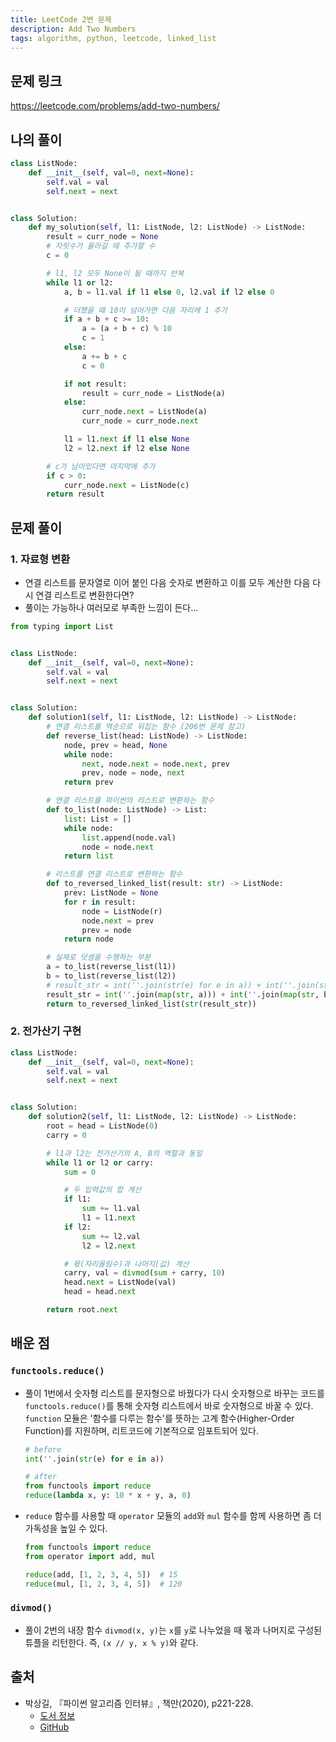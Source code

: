```yaml
---
title: LeetCode 2번 문제
description: Add Two Numbers
tags: algorithm, python, leetcode, linked_list
---
```


## 문제 링크

https://leetcode.com/problems/add-two-numbers/

## 나의 풀이

```python
class ListNode:
    def __init__(self, val=0, next=None):
        self.val = val
        self.next = next


class Solution:
    def my_solution(self, l1: ListNode, l2: ListNode) -> ListNode:
        result = curr_node = None
        # 자릿수가 올라갈 때 추가할 수
        c = 0

        # l1, l2 모두 None이 될 때까지 반복
        while l1 or l2:
            a, b = l1.val if l1 else 0, l2.val if l2 else 0

            # 더했을 때 10이 넘어가면 다음 자리에 1 추가
            if a + b + c >= 10:
                a = (a + b + c) % 10
                c = 1
            else:
                a += b + c
                c = 0

            if not result:
                result = curr_node = ListNode(a)
            else:
                curr_node.next = ListNode(a)
                curr_node = curr_node.next

            l1 = l1.next if l1 else None
            l2 = l2.next if l2 else None

        # c가 남아있다면 마지막에 추가
        if c > 0:
            curr_node.next = ListNode(c)
        return result
```

## 문제 풀이

### 1. 자료형 변환

- 연결 리스트를 문자열로 이어 붙인 다음 숫자로 변환하고 이를 모두 계산한 다음 다시 연결 리스트로 변환한다면?
- 풀이는 가능하나 여러모로 부족한 느낌이 든다...

```python
from typing import List


class ListNode:
    def __init__(self, val=0, next=None):
        self.val = val
        self.next = next


class Solution:
    def solution1(self, l1: ListNode, l2: ListNode) -> ListNode:
        # 연결 리스트를 역순으로 뒤집는 함수 (206번 문제 참고)
        def reverse_list(head: ListNode) -> ListNode:
            node, prev = head, None
            while node:
                next, node.next = node.next, prev
                prev, node = node, next
            return prev

        # 연결 리스트를 파이썬의 리스트로 변환하는 함수
        def to_list(node: ListNode) -> List:
            list: List = []
            while node:
                list.append(node.val)
                node = node.next
            return list

        # 리스트를 연결 리스트로 변환하는 함수
        def to_reversed_linked_list(result: str) -> ListNode:
            prev: ListNode = None
            for r in result:
                node = ListNode(r)
                node.next = prev
                prev = node
            return node

        # 실제로 덧셈을 수행하는 부분
        a = to_list(reverse_list(l1))
        b = to_list(reverse_list(l2))
        # result_str = int(''.join(str(e) for e in a)) + int(''.join(str(e) for e in b))
        result_str = int(''.join(map(str, a))) + int(''.join(map(str, b)))
        return to_reversed_linked_list(str(result_str))
```

### 2. 전가산기 구현

```python
class ListNode:
    def __init__(self, val=0, next=None):
        self.val = val
        self.next = next


class Solution:
    def solution2(self, l1: ListNode, l2: ListNode) -> ListNode:
        root = head = ListNode(0)
        carry = 0

        # l1과 l2는 전가산기의 A, B의 역할과 동일
        while l1 or l2 or carry:
            sum = 0

            # 두 입력값의 합 계산
            if l1:
                sum += l1.val
                l1 = l1.next
            if l2:
                sum += l2.val
                l2 = l2.next

            # 몫(자리올림수)과 나머지(값) 계산
            carry, val = divmod(sum + carry, 10)
            head.next = ListNode(val)
            head = head.next

        return root.next
```

## 배운 점

### `functools.reduce()`

- 풀이 1번에서 숫자형 리스트를 문자형으로 바꿨다가 다시 숫자형으로 바꾸는 코드를 `functools.reduce()`를 통해 숫자형 리스트에서 바로 숫자형으로 바꿀 수 있다. `function` 모듈은 '함수를 다루는 함수'를 뜻하는 고계 함수(Higher-Order Function)를 지원하며, 리트코드에 기본적으로 임포트되어 있다.
  ```python
  # before
  int(''.join(str(e) for e in a))
  ```
  ```python
  # after
  from functools import reduce
  reduce(lambda x, y: 10 * x + y, a, 0)
  ```
- `reduce` 함수를 사용할 때 `operator` 모듈의 `add`와 `mul` 함수를 함께 사용하면 좀 더 가독성을 높일 수 있다.
  ```python
  from functools import reduce
  from operator import add, mul

  reduce(add, [1, 2, 3, 4, 5])  # 15
  reduce(mul, [1, 2, 3, 4, 5])  # 120
  ```

### `divmod()`

- 풀이 2번의 내장 함수 `divmod(x, y)`는 `x`를 `y`로 나누었을 때 몫과 나머지로 구성된 튜플을 리턴한다. 즉, `(x // y, x % y)`와 같다.

## 출처

- 박상길, 『파이썬 알고리즘 인터뷰』, 책만(2020), p221-228.
  - [도서 정보](https://www.onlybook.co.kr/entry/algorithm-interview)
  - [GitHub](https://github.com/onlybooks/algorithm-interview)
